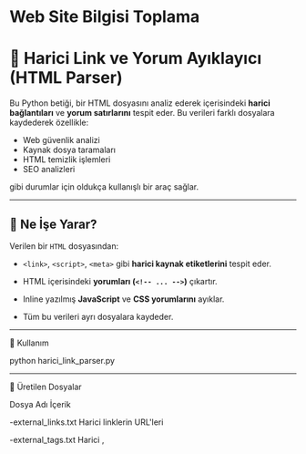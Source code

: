 # Web Site Bilgisi Toplama
# 🔎 Harici Link ve Yorum Ayıklayıcı (HTML Parser)

Bu Python betiği, bir HTML dosyasını analiz ederek içerisindeki **harici bağlantıları** ve **yorum satırlarını** tespit eder. Bu verileri farklı dosyalara kaydederek özellikle:

- Web güvenlik analizi
- Kaynak dosya taramaları
- HTML temizlik işlemleri
- SEO analizleri

gibi durumlar için oldukça kullanışlı bir araç sağlar.

---

## 🧩 Ne İşe Yarar?

Verilen bir `HTML` dosyasından:

- `<link>`, `<script>`, `<meta>` gibi **harici kaynak etiketlerini** tespit eder.
  
- HTML içerisindeki **yorumları (`<!-- ... -->`)** çıkartır.
  
- Inline yazılmış **JavaScript** ve **CSS yorumlarını** ayıklar.

  
- Tüm bu verileri ayrı dosyalara kaydeder.

---

🚀 Kullanım


python harici_link_parser.py

---

📁 Üretilen Dosyalar

Dosya Adı	İçerik

-external_links.txt	Harici linklerin URL'leri

-external_tags.txt	Harici <link>, <script>, <meta> etiketleri

-comments.txt	HTML yorumları (<!-- ... -->)

-javascript_comments.txt	JavaScript yorum satırları (//, /* */)

-css_comments.txt	CSS yorumları (/* ... */)

---

### 1. Python'u Kur

Python 3.7+ sürümüne sahip olduğunuzdan emin olun.  
[Python İndir](https://www.python.org/downloads/)

### 2. Gerekli Paketleri Yükle

```bash
pip install beautifulsoup4


